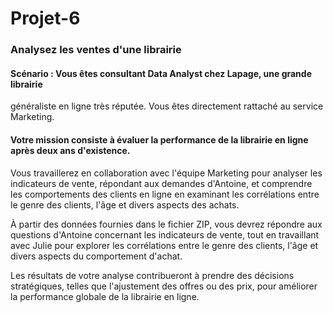 # Projet-6
### Analysez les ventes d'une librairie

#### Scénario : Vous êtes consultant Data Analyst chez Lapage, une grande librairie
généraliste en ligne très réputée. Vous êtes directement rattaché au service Marketing.

#### Votre mission consiste à évaluer la performance de la librairie en ligne après deux ans d'existence. 

Vous travaillerez en collaboration avec l'équipe Marketing pour analyser les indicateurs de vente, répondant aux demandes d'Antoine, et comprendre les comportements des clients en ligne en examinant les corrélations entre le genre des clients, l'âge et divers aspects des achats.

À partir des données fournies dans le fichier ZIP, vous devrez répondre aux questions d'Antoine concernant les indicateurs de vente, tout en travaillant avec Julie pour explorer les corrélations entre le genre des clients, l'âge et divers aspects du comportement d'achat.

Les résultats de votre analyse contribueront à prendre des décisions stratégiques, telles que l'ajustement des offres ou des prix, pour améliorer la performance globale de la librairie en ligne.


